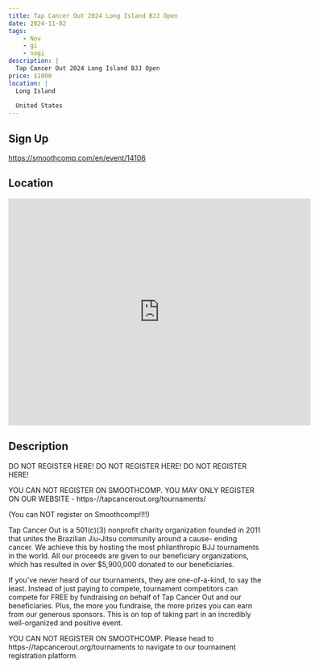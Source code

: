 ```yaml
---
title: Tap Cancer Out 2024 Long Island BJJ Open
date: 2024-11-02
tags:
    - Nov
    - gi 
    - nogi 
description: |
  Tap Cancer Out 2024 Long Island BJJ Open
price: $1000
location: |
  Long Island
  
  United States
---
```

## Sign Up
https://smoothcomp.com/en/event/14106

## Location
<iframe src="https://www.google.com/maps/embed?pb=!1m18!1m12!1m3!1d12345.6789!2d-73.4851327!3d40.7262465!2m3!1f0!2f0!3f0!3m2!1i1024!2i768!4f13.1!3m3!1m2!1s0x0%3A0x0!2z40.7262465!5e0!3m2!1sen!2sus!4v1234567890" width="600" height="450" style="border:0;" allowfullscreen="" loading="lazy"></iframe>

## Description
DO NOT REGISTER HERE! DO NOT REGISTER HERE! DO NOT REGISTER HERE!


YOU CAN NOT REGISTER ON SMOOTHCOMP. YOU MAY ONLY REGISTER ON OUR WEBSITE - https-//tapcancerout.org/tournaments/


(You can NOT register on Smoothcomp!!!!)


Tap Cancer Out is a 501(c)(3) nonprofit charity organization founded in 2011 that unites the Brazilian Jiu-Jitsu community around a cause- ending cancer. We achieve this by hosting the most philanthropic BJJ tournaments in the world. All our proceeds are given to our beneficiary organizations, which has resulted in over $5,900,000 donated to our beneficiaries.


If you’ve never heard of our tournaments, they are one-of-a-kind, to say the least. Instead of just paying to compete, tournament competitors can compete for FREE by fundraising on behalf of Tap Cancer Out and our beneficiaries. Plus, the more you fundraise, the more prizes you can earn from our generous sponsors. This is on top of taking part in an incredibly well-organized and positive event.


YOU CAN NOT REGISTER ON SMOOTHCOMP. Please head to https-//tapcancerout.org/tournaments to navigate to our tournament registration platform.